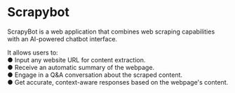 # Scrapybot
ScrapyBot is a web application that combines web scraping capabilities with an AI-powered chatbot interface.

It allows users to:<br>
● Input any website URL for content extraction.<br>
● Receive an automatic summary of the webpage.<br>
● Engage in a Q&A conversation about the scraped content.<br>
● Get accurate, context-aware responses based on the webpage's content.<br>

